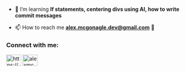 - 🌱 I’m learning **If statements, centering divs using AI, how to write commit messages**

- 📫 How to reach me **alex.mcgonagle.dev@gmail.com** 🚀

<h3 align="left">Connect with me:</h3>
<p align="left">
<a href="https://www.linkedin.com/in/bitsofcode/" target="blank"><img align="center" src="https://raw.githubusercontent.com/rahuldkjain/github-profile-readme-generator/master/src/images/icons/Social/linked-in-alt.svg" alt="https://www.linkedin.com/in/bitsofcode/" height="30" width="40" /></a>
<a href="https://stackoverflow.com/users/4631771/alexmcg" target="blank"><img align="center" src="https://raw.githubusercontent.com/rahuldkjain/github-profile-readme-generator/master/src/images/icons/Social/stack-overflow.svg" alt="alexmcg" height="30" width="40" /></a>
</p>

